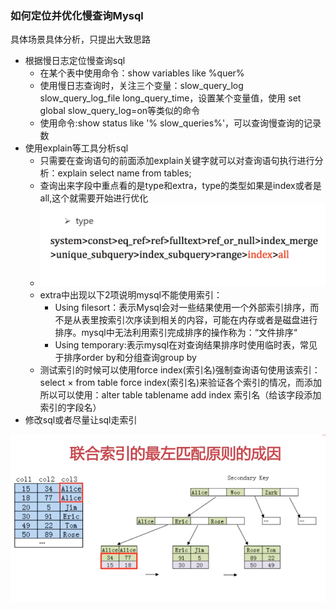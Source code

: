 ### 如何定位并优化慢查询Mysql

具体场景具体分析，只提出大致思路

* 根据慢日志定位慢查询sql
  * 在某个表中使用命令：show variables like %quer%
  * 使用慢日志查询时，关注三个变量：slow\_query\_log slow\_query\_log\_file long\_query\_time，设置某个变量值，使用 set global slow\_query\_log=on等类似的命令
  * 使用命令:show status like '% slow\_queries%'，可以查询慢查询的记录数
* 使用explain等工具分析sql
  * 只需要在查询语句的前面添加explain关键字就可以对查询语句执行进行分析：explain select name from tables;
  * 查询出来字段中重点看的是type和extra，type的类型如果是index或者是all,这个就需要开始进行优化
  * ![](/密集索引和稀疏索引/3.png)
  * extra中出现以下2项说明mysql不能使用索引：
    * Using filesort：表示Mysql会对一些结果使用一个外部索引排序，而不是从表里按索引次序读到相关的内容，可能在内存或者是磁盘进行排序。mysql中无法利用索引完成排序的操作称为：“文件排序“
    * Using temporary:表示mysql在对查询结果排序时使用临时表，常见于排序order by和分组查询group by
  * 测试索引的时候可以使用force index\(索引名\)强制查询语句使用该索引：select × from table force index\(索引名\)来验证各个索引的情况，而添加所以可以使用：alter table tablename add index 索引名（给该字段添加索引的字段名）
* 修改sql或者尽量让sql走索引

![](/密集索引和稀疏索引/5.png)


